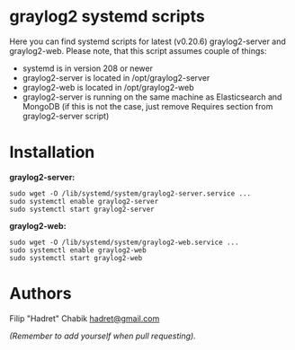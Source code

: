 graylog2 systemd scripts
===

Here you can find systemd scripts for latest (v0.20.6) graylog2-server and
graylog2-web. Please note, that this script assumes couple of things:

* systemd is in version 208 or newer
* graylog2-server is located in /opt/graylog2-server
* graylog2-web is located in /opt/graylog2-web
* graylog2-server is running on the same machine as Elasticsearch and MongoDB
(if this is not the case, just remove Requires section from graylog2-server
script)


Installation
===

**graylog2-server:**

    sudo wget -O /lib/systemd/system/graylog2-server.service ...
    sudo systemctl enable graylog2-server
    sudo systemctl start graylog2-server

**graylog2-web:**

    sudo wget -O /lib/systemd/system/graylog2-web.service ...
    sudo systemctl enable graylog2-web
    sudo systemctl start graylog2-web


Authors
===

Filip "Hadret" Chabik <hadret@gmail.com>

_(Remember to add yourself when pull requesting)._ 
